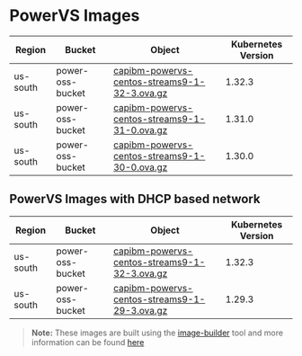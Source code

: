 # PowerVS Images


| Region   | Bucket           | Object                                                          | Kubernetes Version |
|----------|------------------|-----------------------------------------------------------------|--------------------|
| us-south | power-oss-bucket | [capibm-powervs-centos-streams9-1-32-3.ova.gz][streams9-1-32-3] | 1.32.3             |
| us-south | power-oss-bucket | [capibm-powervs-centos-streams9-1-31-0.ova.gz][streams9-1-31-0] | 1.31.0             |
| us-south | power-oss-bucket | [capibm-powervs-centos-streams9-1-30-0.ova.gz][streams9-1-30-0] | 1.30.0             |

## PowerVS Images with DHCP based network

| Region   | Bucket           | Object                                                                 | Kubernetes Version |
|----------|------------------|------------------------------------------------------------------------|--------------------|
| us-south | power-oss-bucket | [capibm-powervs-centos-streams9-1-32-3.ova.gz][centos-streams9-1-32-3] | 1.32.3             |
| us-south | power-oss-bucket | [capibm-powervs-centos-streams9-1-29-3.ova.gz][centos-streams9-1-29-3] | 1.29.3             |

> **Note:** These images are built using the [image-builder][image-builder] tool and more information can be found [here](../developer/build-images.md#powervs)

[streams9-1-32-3]: https://power-oss-bucket.s3.us-south.cloud-object-storage.appdomain.cloud/capibm-powervs-centos-streams9-1-32-3-1747820578.ova.gz
[streams9-1-31-0]: https://power-oss-bucket.s3.us-south.cloud-object-storage.appdomain.cloud/capibm-powervs-centos-streams9-1-31-0-1737533452.ova.gz
[streams9-1-30-0]: https://power-oss-bucket.s3.us-south.cloud-object-storage.appdomain.cloud/capibm-powervs-centos-streams9-1-30-0-1737523124.ova.gz
[centos-streams9-1-32-3]: https://power-oss-bucket.s3.us-south.cloud-object-storage.appdomain.cloud/capibm-powervs-centos-streams9-1-32-3-1746768746.ova.gz
[centos-streams9-1-29-3]: https://power-oss-bucket.s3.us-south.cloud-object-storage.appdomain.cloud/capibm-powervs-centos-streams9-1-29-3-1719470782.ova.gz

[image-builder]: https://github.com/kubernetes-sigs/image-builder
